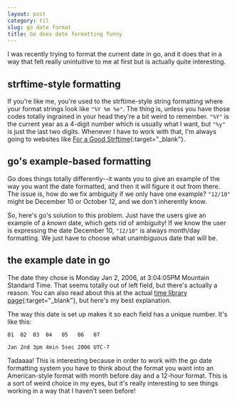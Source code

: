```yaml
---
layout: post
category: til
slug: go date format
title: Go does date formatting funny
---
```


I was recently trying to format the current date in go, and it does that in a way that felt really unintuitive to me at first but is actually
quite interesting.

## strftime-style formatting

If you're like me, you're used to the strftime-style string formatting where your format strings look like `"%Y %m %e"`. The thing is,
unless you have those codes totally ingrained in your head they're a bit weird to remember. `"%Y"` is the current year as a 4-digit number which is usually
what I want, but `"%y"` is just the last two digits. Whenever I have to work with that, I'm always going to websites like [For a Good Strftime](https://foragoodstrftime.com/#){:target="_blank"}.

## go's example-based formatting

Go does things totally differently--it wants you to give an example of the way you want the date formatted, and then it will figure it out from there.
The issue is, how do we fix ambiguity if we only have one example? `"12/10"` might be December 10 or October 12, and we don't inherently know.

So, here's go's solution to this problem. Just have the users give an example of a *known* date, which gets rid of ambiguity! If we know the user
is expressing the date December 10, `"12/10"` is always month/day formatting. We just have to choose what unambiguous date that will be.

## the example date in go

The date they chose is Monday Jan 2, 2006, at 3:04:05PM Mountain Standard Time. That seems totally out of left field, but there's actually a reason.
You can also read about this at the actual [time library page](https://pkg.go.dev/time#Layout){:target="_blank"}, but here's my best explanation.

The way this date is set up makes it so each field has a unique number. It's like this:

```
01  02  03  04   05   06   07

Jan 2nd 3pm 4min 5sec 2006 UTC-7
```

Tadaaaa! This is interesting because in order to work with the go date formatting system you have to think about the format
you want into an American-style format with month before day and a 12-hour format. This is a sort of weird choice in my eyes,
but it's really interesting to see things working in a way that I haven't seen before!
